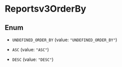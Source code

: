 

# Reportsv3OrderBy

## Enum


* `UNDEFINED_ORDER_BY` (value: `"UNDEFINED_ORDER_BY"`)

* `ASC` (value: `"ASC"`)

* `DESC` (value: `"DESC"`)



